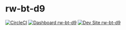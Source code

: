 # rw-bt-d9

[![CircleCI](https://circleci.com/gh/rachelwhitton/rw-bt-d9.svg?style=shield)](https://circleci.com/gh/rachelwhitton/rw-bt-d9)
[![Dashboard rw-bt-d9](https://img.shields.io/badge/dashboard-rw_bt_d9-yellow.svg)](https://dashboard.pantheon.io/sites/067643d2-721a-4111-850a-2432df25dc5b#dev/code)
[![Dev Site rw-bt-d9](https://img.shields.io/badge/site-rw_bt_d9-blue.svg)](http://dev-rw-bt-d9.pantheonsite.io/)